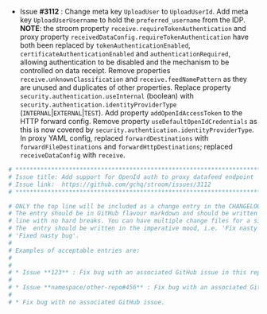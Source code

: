 * Issue **#3112** : Change meta key `UploadUser` to `UploadUserId`. Add meta key `UploadUserUsername` to hold the `preferred_username` from the IDP. **NOTE**: the stroom property `receive.requireTokenAuthentication` and proxy property `receivedDataConfig.requireTokenAuthentication` have both been replaced by `tokenAuthenticationEnabled`, `certificateAuthenticationEnabled` and `authenticationRequired`, allowing authentication to be disabled and the mechanism to be controlled on data receipt. Remove properties `receive.unknownClassification` and `receive.feedNamePattern` as they are unused and duplicates of other properties. Replace property `security.authentication.useInternal` (boolean) with `security.authentication.identityProviderType` (`INTERNAL`|`EXTERNAL`|`TEST`). Add property `addOpenIdAccessToken` to the HTTP forward config. Remove property `useDefaultOpenIdCredentials` as this is now covered by `security.authentication.identityProviderType`. In proxy YAML config, replaced `forwardDestinations` with `forwardFileDestinations` and `forwardHttpDestinations`; replaced `receiveDataConfig` with `receive`.


```sh
# ********************************************************************************
# Issue title: Add support for OpenId auth to proxy datafeed endpoint
# Issue link:  https://github.com/gchq/stroom/issues/3112
# ********************************************************************************

# ONLY the top line will be included as a change entry in the CHANGELOG.
# The entry should be in GitHub flavour markdown and should be written on a SINGLE
# line with no hard breaks. You can have multiple change files for a single GitHub issue.
# The  entry should be written in the imperative mood, i.e. 'Fix nasty bug' rather than
# 'Fixed nasty bug'.
#
# Examples of acceptable entries are:
#
#
# * Issue **123** : Fix bug with an associated GitHub issue in this repository
#
# * Issue **namespace/other-repo#456** : Fix bug with an associated GitHub issue in another repository
#
# * Fix bug with no associated GitHub issue.
```
